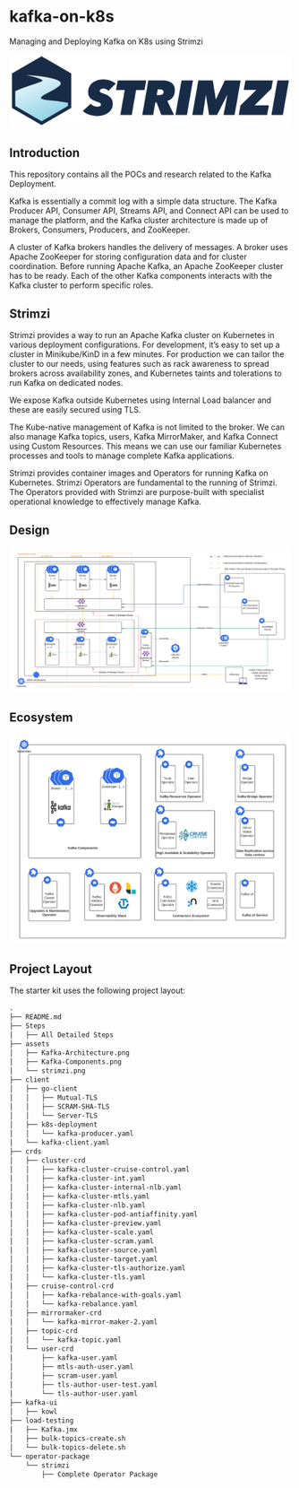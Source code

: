 # kafka-on-k8s
Managing and Deploying Kafka on K8s using Strimzi

[![Strimzi](./assets/strimzi.png)](https://strimzi.io/)

## Introduction

This repository contains all the POCs and research related to the Kafka Deployment.

Kafka is essentially a commit log with a simple data structure. The Kafka Producer API, Consumer API, Streams API, and Connect API can be used to manage the platform, and the Kafka cluster architecture is made up of Brokers, Consumers, Producers, and ZooKeeper.

A cluster of Kafka brokers handles the delivery of messages. A broker uses Apache ZooKeeper for storing configuration data and for cluster coordination. Before running Apache Kafka, an Apache ZooKeeper cluster has to be ready. Each of the other Kafka components interacts with the Kafka cluster to perform specific roles.

## Strimzi

Strimzi provides a way to run an Apache Kafka cluster on Kubernetes in various deployment configurations. For development, it’s easy to set up a cluster in Minikube/KinD in a few minutes. For production we can tailor the cluster to our needs, using features such as rack awareness to spread brokers across availability zones, and Kubernetes taints and tolerations to run Kafka on dedicated nodes.

We expose Kafka outside Kubernetes using Internal Load balancer and these are easily secured using TLS.

The Kube-native management of Kafka is not limited to the broker. We can also manage Kafka topics, users, Kafka MirrorMaker, and Kafka Connect using Custom Resources. This means we can use our familiar Kubernetes processes and tools to manage complete Kafka applications.

Strimzi provides container images and Operators for running Kafka on Kubernetes. Strimzi Operators are fundamental to the running of Strimzi. The Operators provided with Strimzi are purpose-built with specialist operational knowledge to effectively manage Kafka.

## Design
![Architecture ><](./assets/Kafka-Architecture.png)

## Ecosystem
![Ecosystem ><](./assets/Kafka-Components.png)

## Project Layout

The starter kit uses the following project layout:

```
.
├── README.md
├── Steps
│   ├── All Detailed Steps
├── assets
│   ├── Kafka-Architecture.png
│   ├── Kafka-Components.png
│   └── strimzi.png
├── client
│   ├── go-client
│   │   ├── Mutual-TLS
│   │   ├── SCRAM-SHA-TLS
│   │   └── Server-TLS
│   ├── k8s-deployment
│   │   └── kafka-producer.yaml
│   └── kafka-client.yaml
├── crds
│   ├── cluster-crd
│   │   ├── kafka-cluster-cruise-control.yaml
│   │   ├── kafka-cluster-int.yaml
│   │   ├── kafka-cluster-internal-nlb.yaml
│   │   ├── kafka-cluster-mtls.yaml
│   │   ├── kafka-cluster-nlb.yaml
│   │   ├── kafka-cluster-pod-antiaffinity.yaml
│   │   ├── kafka-cluster-preview.yaml
│   │   ├── kafka-cluster-scale.yaml
│   │   ├── kafka-cluster-scram.yaml
│   │   ├── kafka-cluster-source.yaml
│   │   ├── kafka-cluster-target.yaml
│   │   ├── kafka-cluster-tls-authorize.yaml
│   │   └── kafka-cluster-tls.yaml
│   ├── cruise-control-crd
│   │   ├── kafka-rebalance-with-goals.yaml
│   │   └── kafka-rebalance.yaml
│   ├── mirrormaker-crd
│   │   └── kafka-mirror-maker-2.yaml
│   ├── topic-crd
│   │   └── kafka-topic.yaml
│   └── user-crd
│       ├── kafka-user.yaml
│       ├── mtls-auth-user.yaml
│       ├── scram-user.yaml
│       ├── tls-author-user-test.yaml
│       └── tls-author-user.yaml
├── kafka-ui
│   ├── kowl
├── load-testing
│   ├── Kafka.jmx
│   ├── bulk-topics-create.sh
│   └── bulk-topics-delete.sh
└── operator-package
    └── strimzi
        ├── Complete Operator Package
```
